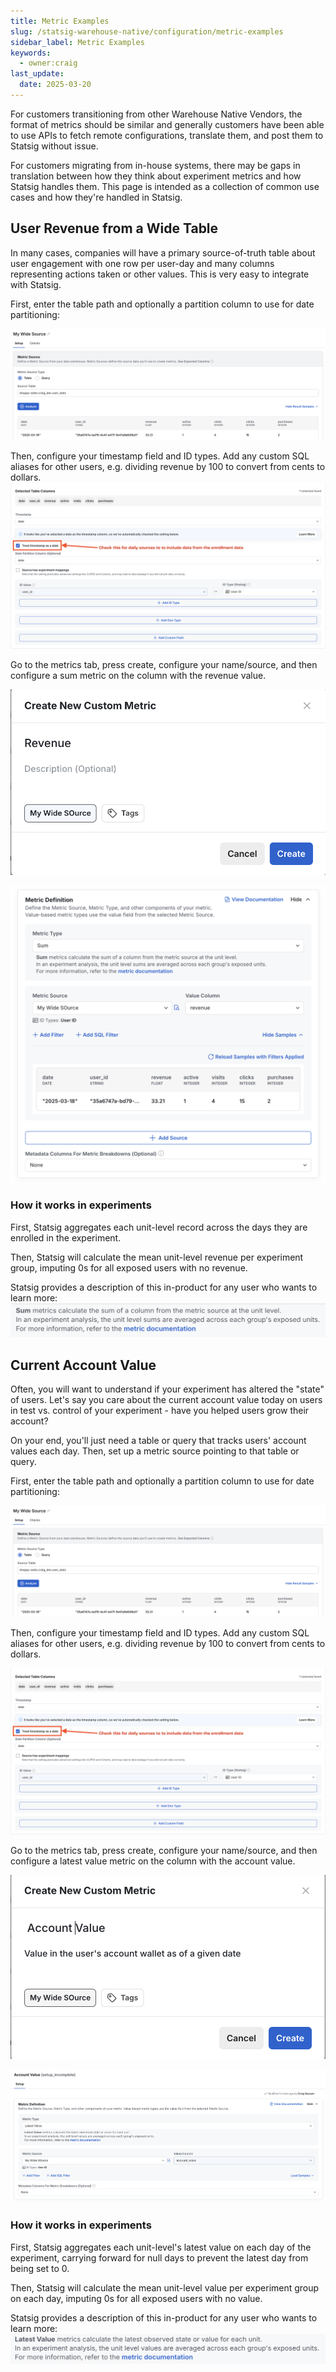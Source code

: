 ```yaml
---
title: Metric Examples
slug: /statsig-warehouse-native/configuration/metric-examples
sidebar_label: Metric Examples
keywords:
  - owner:craig
last_update:
  date: 2025-03-20
---
```


For customers transitioning from other Warehouse Native Vendors, the format of metrics should be similar and generally customers have been able to use APIs to fetch remote configurations, translate them, and post them to Statsig without issue.

For customers migrating from in-house systems, there may be gaps in translation between how they think about experiment metrics and how Statsig handles them. This page is intended as a collection of common use cases and how they're handled in Statsig.

## User Revenue from a Wide Table

In many cases, companies will have a primary source-of-truth table about user engagement with one row per user-day and many columns representing actions taken or other values. This is very easy to integrate with Statsig.

First, enter the table path and optionally a partition column to use for date partitioning:

![configuration](/static/img/metric_examples_configuration.png)

Then, configure your timestamp field and ID types. Add any custom SQL aliases for other users, e.g. dividing revenue by 100 to convert from cents to dollars.
![initials](/static/img/metric_examples_initials.png)

Go to the metrics tab, press create, configure your name/source, and then configure a sum metric on the column with the revenue value.

![create_revenue](/static/img/metric_examples_create_revenue.png)

![configure_revenue](/static/img/metric_examples_configure_revenue.png)

### How it works in experiments

First, Statsig aggregates each unit-level record across the days they are enrolled in the experiment.

Then, Statsig will calculate the mean unit-level revenue per experiment group, imputing 0s for all exposed users with no revenue.

Statsig provides a description of this in-product for any user who wants to learn more:
![aggregation_description](/static/img/metric_examples_aggregation_description.png)

## Current Account Value

Often, you will want to understand if your experiment has altered the "state" of users. Let's say you care about the current account value today on users in test vs. control of your experiment - have you helped users grow their account?

On your end, you'll just need a table or query that tracks users' account values each day. Then, set up a metric source pointing to that table or query.

First, enter the table path and optionally a partition column to use for date partitioning:

![configuration](/static/img/metric_examples_configuration.png)

Then, configure your timestamp field and ID types. Add any custom SQL aliases for other users, e.g. dividing revenue by 100 to convert from cents to dollars.

![initials](/static/img/metric_examples_initials.png)

Go to the metrics tab, press create, configure your name/source, and then configure a latest value metric on the column with the account value.

![create_account](/static/img/metric_examples_create_account.png)

![configure_account](/static/img/metric_examples_configure_account.png)

### How it works in experiments

First, Statsig aggregates each unit-level's latest value on each day of the experiment, carrying forward for null days to prevent the latest
day from being set to 0.

Then, Statsig will calculate the mean unit-level value per experiment group on each day, imputing 0s for all exposed users with no value.

Statsig provides a description of this in-product for any user who wants to learn more:
![latest_description](/static/img/metric_examples_latest_description.png)
